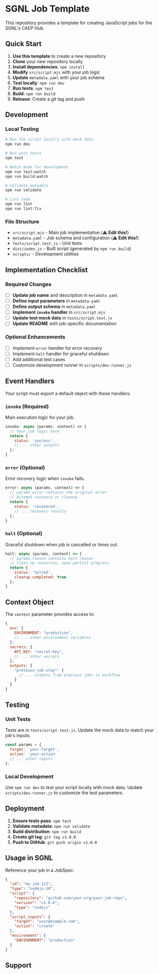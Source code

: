 # SGNL Job Template

This repository provides a template for creating JavaScript jobs for the SGNL's CAEP Hub.

## Quick Start

1. **Use this template** to create a new repository
2. **Clone** your new repository locally
3. **Install dependencies**: `npm install`  
4. **Modify** `src/script.mjs` with your job logic
5. **Update** `metadata.yaml` with your job schema
6. **Test locally**: `npm run dev`
7. **Run tests**: `npm test`
8. **Build**: `npm run build`
9. **Release**: Create a git tag and push

## Development

### Local Testing

```bash
# Run the script locally with mock data
npm run dev

# Run unit tests
npm test

# Watch mode for development
npm run test:watch
npm run build:watch

# Validate metadata
npm run validate

# Lint code
npm run lint
npm run lint:fix
```

### File Structure

- `src/script.mjs` - Main job implementation (⚠️ **Edit this!**)
- `metadata.yaml` - Job schema and configuration (⚠️ **Edit this!**)
- `tests/script.test.js` - Unit tests
- `dist/index.js` - Built script (generated by `npm run build`)
- `scripts/` - Development utilities

## Implementation Checklist

### Required Changes

- [ ] **Update job name** and description in `metadata.yaml`
- [ ] **Define input parameters** in `metadata.yaml` 
- [ ] **Define output schema** in `metadata.yaml`
- [ ] **Implement `invoke` handler** in `src/script.mjs`
- [ ] **Update test mock data** in `tests/script.test.js`
- [ ] **Update README** with job-specific documentation

### Optional Enhancements

- [ ] Implement `error` handler for error recovery
- [ ] Implement `halt` handler for graceful shutdown
- [ ] Add additional test cases
- [ ] Customize development runner in `scripts/dev-runner.js`

## Event Handlers

Your script must export a default object with these handlers:

### `invoke` (Required)
Main execution logic for your job.

```javascript
invoke: async (params, context) => {
  // Your job logic here
  return {
    status: 'success',
    // ... other outputs
  };
}
```

### `error` (Optional)
Error recovery logic when `invoke` fails.

```javascript
error: async (params, context) => {
  // params.error contains the original error
  // Attempt recovery or cleanup
  return {
    status: 'recovered',
    // ... recovery results
  };
}
```

### `halt` (Optional)  
Graceful shutdown when job is cancelled or times out.

```javascript
halt: async (params, context) => {
  // params.reason contains halt reason
  // Clean up resources, save partial progress
  return {
    status: 'halted',
    cleanup_completed: true
  };
}
```

## Context Object

The `context` parameter provides access to:

```javascript
{
  env: {
    ENVIRONMENT: "production",
    // ... other environment variables
  },
  secrets: {
    API_KEY: "secret-key",
    // ... other secrets
  },
  outputs: {
    "previous-job-step": {
      // ... outputs from previous jobs in workflow
    }
  }
}
```

## Testing

### Unit Tests

Tests are in `tests/script.test.js`. Update the mock data to match your job's inputs:

```javascript
const params = {
  target: 'your-target',
  action: 'your-action'
  // ... other inputs
};
```

### Local Development

Use `npm run dev` to test your script locally with mock data. Update `scripts/dev-runner.js` to customize the test parameters.

## Deployment

1. **Ensure tests pass**: `npm test`
2. **Validate metadata**: `npm run validate`  
3. **Build distribution**: `npm run build`
4. **Create git tag**: `git tag v1.0.0`
5. **Push to GitHub**: `git push origin v1.0.0`

## Usage in SGNL

Reference your job in a JobSpec:

```json
{
  "id": "my-job-123",
  "type": "nodejs-20",
  "script": {
    "repository": "github.com/your-org/your-job-repo",
    "version": "v1.0.0",
    "type": "nodejs"
  },
  "script_inputs": {
    "target": "user@example.com",
    "action": "create"
  },
  "environment": {
    "ENVIRONMENT": "production"
  }
}
```

## Support

